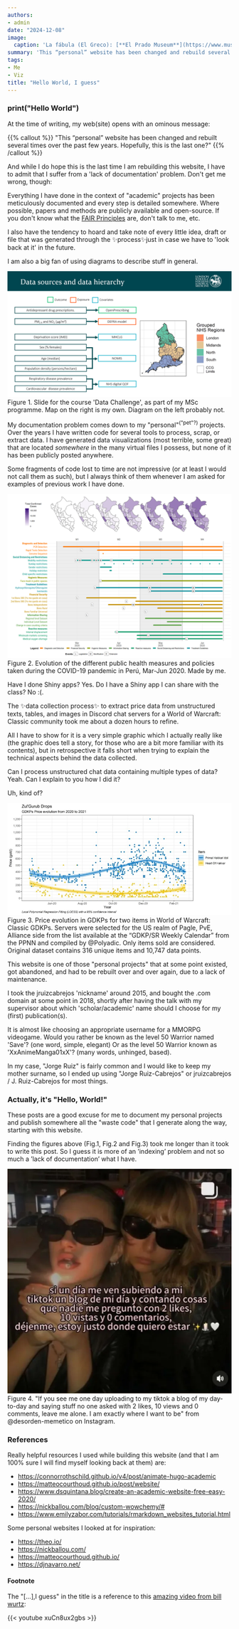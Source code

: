 ```yaml
---
authors:
- admin
date: "2024-12-08"
image:
  caption: 'La fábula (El Greco): [**El Prado Museum**](https://www.museodelprado.es/aprende/enciclopedia/voz/fabula-una-el-greco/2ffa1a48-8d05-4291-a9eb-d0f5e51e6081)'
summary: 'This “personal” website has been changed and rebuild several times over the past few years. Hopefully this is the last one?'
tags:
- Me
- Viz
title: "Hello World, I guess"
---
```


### print("Hello World")

At the time of writing, my web(site) opens with an ominous message: 

{{% callout %}}
"This “personal” website has been changed and rebuilt several times over the past few years. Hopefully, this is the last one?" 
{{% /callout %}}
 
And while I do hope this is the last time I am rebuilding this website, I have to admit that I suffer from a 'lack of documentation' problem. Don't get me wrong, though: 

Everything I have done in the context of "academic" projects has been meticulously documented and every step is detailed somewhere. Where possible, papers and methods are publicly available and open-source. If you don't know what the [FAIR Principles](https://www.nature.com/articles/sdata201618) are, don't talk to me, etc. 

I also have the tendency to hoard and take note of every little idea, draft or file that was generated through the ✨process✨just in case we have to 'look back at it'  in the future.

I am also a big fan of using diagrams to describe stuff in general.

<img src="./methods_slide_lshtm.png" alt="Slide">
<figcaption>Figure 1. Slide for the course 'Data Challenge', as part of my MSc programme. Map on the right is my own. Diagram on the left probably not.</figcaption>

My documentation problem comes down to my "personal"<sup>("pet"?)</sup> projects. Over the years I have written code for several tools to process, scrap, or extract data. I have generated data visualizations (most terrible, some great) that are located *somewhere* in the many virtual files I possess, but none of it has been publicly posted anywhere.

Some fragments of code lost to time are not impressive (or at least I would not call them as such), but I always think of them whenever I am asked for examples of previous work I have done. 

<img src="./map_covid_policy_peru.png" alt="COVID-19 Policy Map of Peru">
<figcaption>Figure 2. Evolution of the different public health measures and policies taken during the COVID-19 pandemic in Perú, Mar-Jun 2020. Made by me.</figcaption>

Have I done Shiny apps? Yes. Do I have a Shiny app I can share with the class? No :(. 

The ✨data collection process✨ to extract price data from unstructured texts, tables, and images in Discord chat servers for a World of Warcraft: Classic community took me about a dozen hours to refine. 

All I have to show for it is a very simple graphic which I actually really like (the graphic does tell a story, for those who are a bit more familiar with its contents), but in retrospective it falls short when trying to explain the technical aspects behind the data collected.

Can I process unstructured chat data containing multiple types of data? Yeah. Can I explain to you how I did it? 

Uh, kind of?

<img src="./trend_cost_gdkp_items.jpg" alt="WoW plot">
<figcaption>Figure 3. Price evolution in GDKPs for two items in World of Warcraft: Classic GDKPs. Servers were selected for the US realm of Pagle, PvE, Alliance side from the list available at the “GDKP/SR Weekly Calendar” from the PPNN and compiled by @Polyadic. Only items sold are considered. Original dataset contains 316 unique items and 10,747 data points. </figcaption>

This website is one of those "personal projects" that at some point existed, got abandoned, and had to be rebuilt over and over again, due to a lack of maintenance.

I took the jruizcabrejos 'nickname' around 2015, and bought the .com domain at some point in 2018, shortly after having the talk with my supervisor about which 'scholar/academic' name should I choose for my (first) publication(s). 

It is almost like choosing an appropriate username for a MMORPG videogame. Would you rather be known as the level 50 Warrior named 'Save'? (one word, simple, elegant) Or as the level 50 Warrior known as 'XxAnimeManga01xX'? (many words, unhinged, based).

In my case, "Jorge Ruiz" is fairly common and I would like to keep my mother surname, so I ended up using "Jorge Ruiz-Cabrejos" or jruizcabrejos / J. Ruiz-Cabrejos for most things.

### Actually, it's "Hello, World!"

These posts are a good excuse for me to document my personal projects and publish somewhere all the "waste code" that I generate along the way, starting with this website. 

Finding the figures above (Fig.1, Fig.2 and Fig.3) took me longer than it took to write this post. So I guess it is more of an ’indexing’ problem and not so much a ’lack of documentation’ what I have.  

<img src="./meme_tiktok.png" alt="My brain rot">
<figcaption>Figure 4. "If you see me one day uploading to my tiktok a blog of my day-to-day and saying stuff no one asked with 2 likes, 10 views and 0 comments, leave me alone. I am exactly where I want to be" from @desorden-memetico on Instagram.</figcaption>

### References

Really helpful resources I used while building this website (and that I am 100% sure I will find myself looking back at them) are:

- https://connorrothschild.github.io/v4/post/animate-hugo-academic
- https://matteocourthoud.github.io/post/website/
- https://www.dsquintana.blog/create-an-academic-website-free-easy-2020/
- https://nickballou.com/blog/custom-wowchemy/#
- https://www.emilyzabor.com/tutorials/rmarkdown_websites_tutorial.html

Some personal websites I looked at for inspiration:

- https://theo.io/
- https://nickballou.com/
- https://matteocourthoud.github.io/
- https://djnavarro.net/

#### Footnote

The "[...],I guess" in the title is a reference to this [amazing video from bill wurtz](https://www.youtube.com/watch?v=xuCn8ux2gbs):

{{< youtube xuCn8ux2gbs >}}
